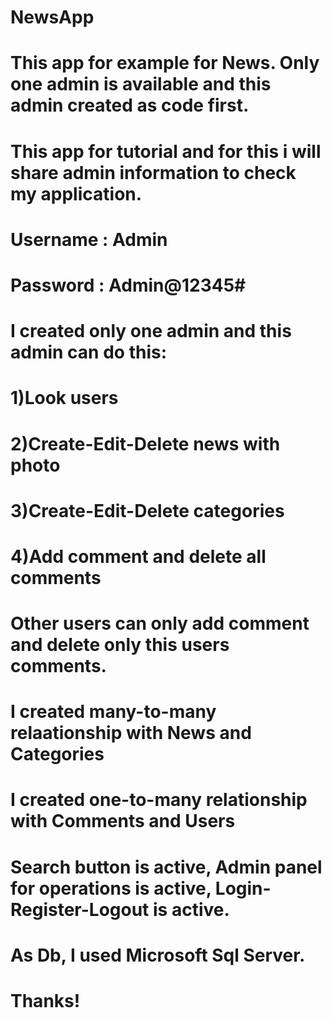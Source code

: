 # NewsApp

# This app for example for News. Only one admin is available and this admin created as code first.
# This app for tutorial and for this i will share admin information to check my application.

# Username : Admin
# Password : Admin@12345#

# I created only one admin and this admin can do this:
# 1)Look users
# 2)Create-Edit-Delete news with photo
# 3)Create-Edit-Delete categories
# 4)Add comment and delete all comments

# Other users can only add comment and delete only this users comments.

# I created many-to-many relaationship with News and Categories
# I created one-to-many relationship with Comments and Users

# Search button is active, Admin panel for operations is active, Login-Register-Logout is active.
# As Db, I used Microsoft Sql Server. 

# Thanks!
